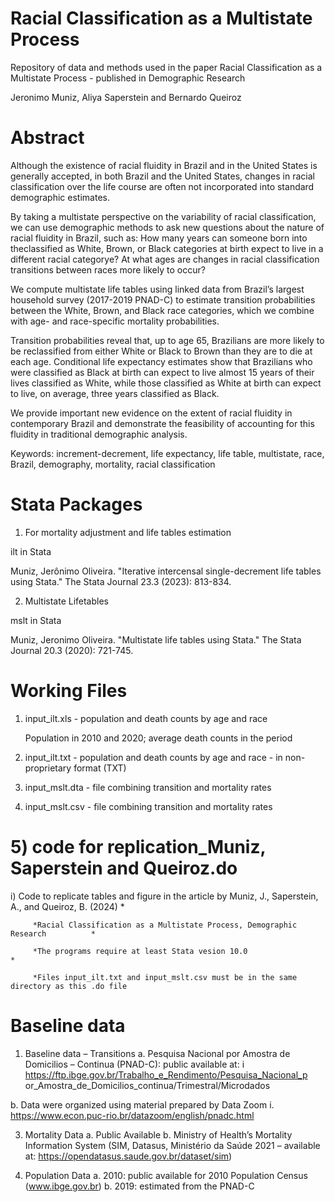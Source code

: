 # Racial Classification as a Multistate Process

Repository of data and methods used in the paper Racial Classification as a Multistate Process - published in Demographic Research 

Jeronimo Muniz, Aliya Saperstein and Bernardo Queiroz

# Abstract

Although the existence of racial fluidity in Brazil and in the United States is generally
accepted, in both Brazil and the United States, changes in racial classification over the
life course are often not incorporated into standard demographic estimates.

By taking a multistate perspective on the variability of racial classification, we can use
demographic methods to ask new questions about the nature of racial fluidity in Brazil,
such as: How many years can someone born into theclassified as White, Brown, or
Black categories at birth expect to live in a different racial categorye? At what ages are
changes in racial classification transitions between races more likely to occur?

We compute multistate life tables using linked data from Brazil’s largest household
survey (2017-2019 PNAD-C) to estimate transition probabilities between the White,
Brown, and Black race categories, which we combine with age- and race-specific
mortality probabilities.

Transition probabilities reveal that, up to age 65, Brazilians are more likely to be
reclassified from either White or Black to Brown than they are to die at each age.
Conditional life expectancy estimates show that Brazilians who were classified as Black
at birth can expect to live almost 15 years of their lives classified as White, while those
classified as White at birth can expect to live, on average, three years classified as
Black.

We provide important new evidence on the extent of racial fluidity in contemporary
Brazil and demonstrate the feasibility of accounting for this fluidity in traditional
demographic analysis.

Keywords: increment-decrement, life expectancy, life table, multistate, race, Brazil,
demography, mortality, racial classification

# Stata Packages

1) For mortality adjustment and life tables estimation

ilt in Stata

Muniz, Jerônimo Oliveira. &quot;Iterative intercensal single-decrement life
tables using Stata.&quot; The Stata Journal 23.3 (2023): 813-834.

2) Multistate Lifetables

mslt in Stata

Muniz, Jeronimo Oliveira. &quot;Multistate life tables using Stata.&quot; The Stata
Journal 20.3 (2020): 721-745.

# Working Files

1) input_ilt.xls - population and death counts by age and race
   
   Population in 2010 and 2020; average death counts in the period

2) input_ilt.txt - population and death counts by age and race - in non-proprietary format (TXT)   

3) input_mslt.dta - file combining transition and mortality rates

4) input_mslt.csv  - file combining transition and mortality rates

# 5) code for replication_Muniz, Saperstein and Queiroz.do

  i) Code to replicate tables and figure in the article by Muniz, J., Saperstein, A., and Queiroz, B. (2024)							   *

         *Racial Classification as a Multistate Process, Demographic Research		   *

         *The programs require at least Stata vesion 10.0 							   *

         *Files input_ilt.txt and input_mslt.csv must be in the same directory as this .do file							

# Baseline data

1) Baseline data – Transitions
a. Pesquisa Nacional por Amostra de Domicilios – Continua (PNAD-C): public
available at:
i
https://ftp.ibge.gov.br/Trabalho_e_Rendimento/Pesquisa_Nacional_p
or_Amostra_de_Domicilios_continua/Trimestral/Microdados

b. Data were organized using material prepared by Data Zoom
i. https://www.econ.puc-rio.br/datazoom/english/pnadc.html

3) Mortality Data
a. Public Available
b. Ministry of Health’s Mortality Information System (SIM, Datasus, Ministério da
Saúde 2021 – available at: https://opendatasus.saude.gov.br/dataset/sim)

4) Population Data
a. 2010: public available for 2010 Population Census (www.ibge.gov.br)
b. 2019: estimated from the PNAD-C
